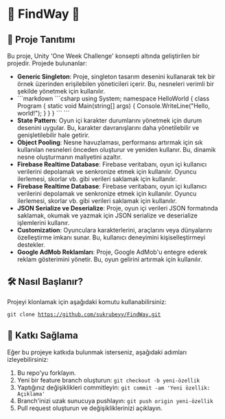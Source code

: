 <h1>🌟 FindWay 🌟 </h1>

<h2>🚀 Proje Tanıtımı</h2>

<p>
    Bu proje, Unity 'One Week Challenge' konsepti altında geliştirilen bir projedir. Projede bulunanlar:
</p>

<ul>
    <li>
        <strong>Generic Singleton</strong>: Proje, singleton tasarım desenini kullanarak tek bir örnek üzerinden erişilebilen yöneticileri içerir. Bu, nesneleri verimli bir şekilde yönetmek için kullanılır. 
    </li>
    <li>
       ```markdown
```csharp
        using System;
namespace HelloWorld
{
    class Program
    {
        static void Main(string[] args)
        {
            Console.WriteLine("Hello, world!");
        }
    }
}
```
```
    </li>
    <li>
        <strong>State Pattern</strong>: Oyun içi karakter durumlarını yönetmek için durum desenini uygular. Bu, karakter davranışlarını daha yönetilebilir ve genişletilebilir hale getirir.
    </li>
    <li>
        <strong>Object Pooling</strong>: Nesne havuzlaması, performansı artırmak için sık kullanılan nesneleri önceden oluşturur ve yeniden kullanır. Bu, dinamik nesne oluşturmanın maliyetini azaltır.
    </li>
    <li>
        <strong>Firebase Realtime Database</strong>: Firebase veritabanı, oyun içi kullanıcı verilerini depolamak ve senkronize etmek için kullanılır. Oyuncu ilerlemesi, skorlar vb. gibi verileri saklamak için kullanılır.
    </li>
     <li>
        <strong>Firebase Realtime Database</strong>: Firebase veritabanı, oyun içi kullanıcı verilerini depolamak ve senkronize etmek için kullanılır. Oyuncu ilerlemesi, skorlar vb. gibi verileri saklamak için kullanılır.
    </li>
    <li>
        <strong>JSON Serialize ve Deserialize</strong>: Proje, oyun içi verileri JSON formatında saklamak, okumak ve yazmak için JSON serialize ve deserialize işlemlerini kullanır.
    </li>
    <li>
        <strong>Customization</strong>: Oyunculara karakterlerini, araçlarını veya dünyalarını özelleştirme imkanı sunar. Bu, kullanıcı deneyimini kişiselleştirmeyi destekler.
    </li>
    <li>
        <strong>Google AdMob Reklamları</strong>: Proje, Google AdMob'u entegre ederek reklam gösterimini yönetir. Bu, oyun gelirini artırmak için kullanılır.
    </li>

    
    
</ul>

<h2>🛠️ Nasıl Başlanır?</h2>

<p>
    Projeyi klonlamak için aşağıdaki komutu kullanabilirsiniz:
</p>

<code>git clone https://github.com/sukrubeyy/FindWay.git</code>

<h2>👥 Katkı Sağlama</h2>

<p>
    Eğer bu projeye katkıda bulunmak isterseniz, aşağıdaki adımları izleyebilirsiniz:
</p>

<ol>
    <li>Bu repo'yu forklayın.</li>
    <li>Yeni bir feature branch oluşturun: <code>git checkout -b yeni-özellik</code></li>
    <li>Yaptığınız değişiklikleri commitleyin: <code>git commit -am 'Yeni özellik: Açıklama'</code></li>
    <li>Branch'inizi uzak sunucuya pushlayın: <code>git push origin yeni-özellik</code></li>
    <li>Pull request oluşturun ve değişikliklerinizi açıklayın.</li>
</ol>

